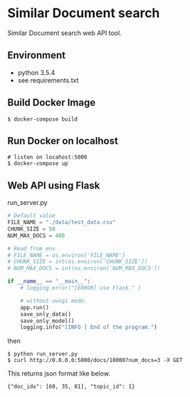 # Similar Document search

Similar Document search web API tool.

## Environment
- python 3.5.4 
- see requirements.txt  

## Build Docker Image
```
$ docker-compose build
```
## Run Docker on localhost

```
# listen on locahost:5000
$ docker-compose up
```

## Web API using Flask

run_server.py

```python
# Default value
FILE_NAME = "./data/test_data.csv"
CHUNK_SIZE = 50
NUM_MAX_DOCS = 400

# Read from env
# FILE_NAME = os.environ['FILE_NAME']
# CHUNK_SIZE = int(os.environ['CHUNK_SIZE'])
# NUM_MAX_DOCS = int(os.environ['NUM_MAX_DOCS'])
```

```python
if __name__ == "__main__":
    # logging.error("[ERROR] use Flask." )

    # without uwsgi mode.
    app.run()
    save_only_data()
    save_only_model()
    logging.info("[INFO ] End of the program.")
```
then

```
$ python run_server.py
$ curl http://0.0.0.0:5000/docs/10000?num_docs=3 -X GET
```

This returns json format like below.

```
{"doc_idx": [60, 35, 81], "topic_id": 1}
```
